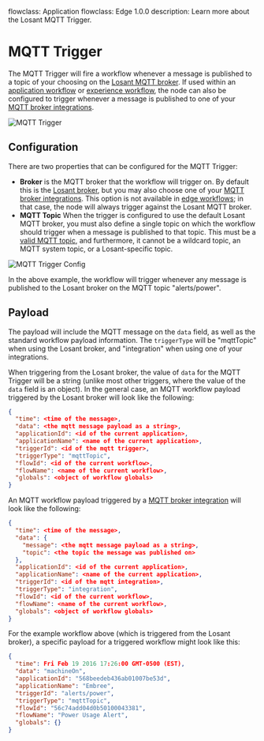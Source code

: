 flowclass: Application
flowclass: Edge 1.0.0
description: Learn more about the Losant MQTT Trigger.

# MQTT Trigger

The MQTT Trigger will fire a workflow whenever a message is published to a topic of your choosing on the [Losant MQTT broker](/mqtt/overview/#the-losant-message-broker). If used within an [application workflow](/workflows/application-workflows/) or [experience workflow](/workflows/experience-workflows/), the node can also be configured to trigger whenever a message is published to one of your [MQTT broker integrations](/applications/integrations/#mqtt).

![MQTT Trigger](/images/workflows/triggers/mqtt-trigger.png "MQTT Trigger")

## Configuration

There are two properties that can be configured for the MQTT Trigger:

* **Broker** is the MQTT broker that the workflow will trigger on. By default this is the [Losant broker](/mqtt/overview/#the-losant-message-broker), but you may also choose one of your [MQTT broker integrations](/applications/integrations/#mqtt). This option is not available in [edge workflows](/workflows/edge-workflows/); in that case, the node will always trigger against the Losant MQTT broker.
* **MQTT Topic** When the trigger is configured to use the default Losant MQTT broker, you must also define a single topic on which the workflow should trigger when a message is published to that topic. This must be a [valid MQTT topic](http://www.hivemq.com/blog/mqtt-essentials-part-5-mqtt-topics-best-practices), and furthermore, it cannot be a wildcard topic, an MQTT system topic, or a Losant-specific topic.

![MQTT Trigger Config](/images/workflows/triggers/mqtt-trigger-config.png "MQTT Trigger Config")

In the above example, the workflow will trigger whenever any message is published to the Losant broker on the MQTT topic "alerts/power".

## Payload

The payload will include the MQTT message on the `data` field, as well as the standard workflow payload information. The `triggerType` will be "mqttTopic" when using the Losant broker, and "integration" when using one of your integrations.

When triggering from the Losant broker, the value of `data` for the MQTT Trigger will be a string (unlike most other triggers, where the value of the `data` field is an object). In the general case, an MQTT workflow payload triggered by the Losant broker will look like the following:

```json
{
  "time": <time of the message>,
  "data": <the mqtt message payload as a string>,
  "applicationId": <id of the current application>,
  "applicationName": <name of the current application>,
  "triggerId": <id of the mqtt trigger>,
  "triggerType": "mqttTopic",
  "flowId": <id of the current workflow>,
  "flowName": <name of the current workflow>,
  "globals": <object of workflow globals>
}
```

An MQTT workflow payload triggered by a [MQTT broker integration](/applications/integrations/#mqtt) will look like the following:

```json
{
  "time": <time of the message>,
  "data": {
    "message": <the mqtt message payload as a string>,
    "topic": <the topic the message was published on>
  },
  "applicationId": <id of the current application>,
  "applicationName": <name of the current application>,
  "triggerId": <id of the mqtt integration>,
  "triggerType": "integration",
  "flowId": <id of the current workflow>,
  "flowName": <name of the current workflow>,
  "globals": <object of workflow globals>
}
```

For the example workflow above (which is triggered from the Losant broker), a specific payload for a triggered workflow might look like this:

```json
{
  "time": Fri Feb 19 2016 17:26:00 GMT-0500 (EST),
  "data": "machineOn",
  "applicationId": "568beedeb436ab01007be53d",
  "applicationName": "Embree",
  "triggerId": "alerts/power",
  "triggerType": "mqttTopic",
  "flowId": "56c74add04d0b50100043381",
  "flowName": "Power Usage Alert",
  "globals": {}
}
```
